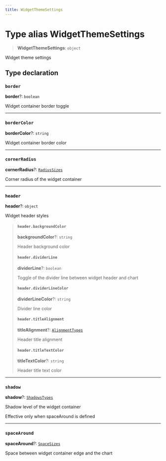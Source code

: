```yaml
---
title: WidgetThemeSettings
---
```


# Type alias WidgetThemeSettings

> **WidgetThemeSettings**: `object`

Widget theme settings

## Type declaration

### `border`

**border**?: `boolean`

Widget container border toggle

***

### `borderColor`

**borderColor**?: `string`

Widget container border color

***

### `cornerRadius`

**cornerRadius**?: [`RadiusSizes`](type-alias.RadiusSizes.md)

Corner radius of the widget container

***

### `header`

**header**?: `object`

Widget header styles

> #### `header.backgroundColor`
>
> **backgroundColor**?: `string`
>
> Header background color
>
> #### `header.dividerLine`
>
> **dividerLine**?: `boolean`
>
> Toggle of the divider line between widget header and chart
>
> #### `header.dividerLineColor`
>
> **dividerLineColor**?: `string`
>
> Divider line color
>
> #### `header.titleAlignment`
>
> **titleAlignment**?: [`AlignmentTypes`](type-alias.AlignmentTypes.md)
>
> Header title alignment
>
> #### `header.titleTextColor`
>
> **titleTextColor**?: `string`
>
> Header title text color
>
>

***

### `shadow`

**shadow**?: [`ShadowsTypes`](type-alias.ShadowsTypes.md)

Shadow level of the widget container

Effective only when spaceAround is defined

***

### `spaceAround`

**spaceAround**?: [`SpaceSizes`](type-alias.SpaceSizes.md)

Space between widget container edge and the chart
